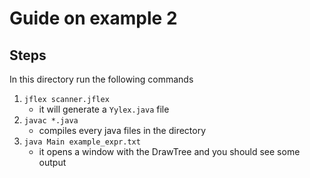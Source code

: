 # Guide on example 2

## Steps

In this directory run the following commands
1.  `jflex scanner.jflex`
    - it will generate a `Yylex.java` file 
2. `javac *.java`
    - compiles every java files in the directory
3. `java Main example_expr.txt`
    - it opens a window with the DrawTree and you should see some output